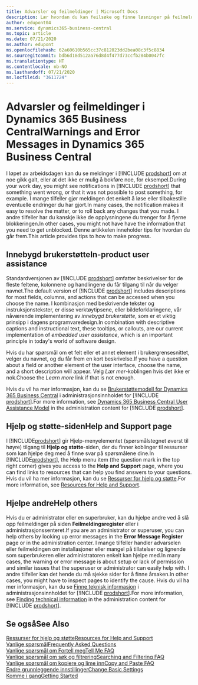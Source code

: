 ```yaml
---
title: Advarsler og feilmeldinger | Microsoft Docs
description: Lær hvordan du kan feilsøke og finne løsninger på feilmeldinger når du arbeider i Business Central.
author: edupont04
ms.service: dynamics365-business-central
ms.topic: article
ms.date: 07/21/2020
ms.author: edupont
ms.openlocfilehash: 62a60610b565cc37c812023dd2bea08c3f5c8834
ms.sourcegitcommit: bdb6d18d512aa76d8d4f477d73ccfb284b0047fc
ms.translationtype: HT
ms.contentlocale: nb-NO
ms.lasthandoff: 07/21/2020
ms.locfileid: "3611724"
---
```

# <a name="warnings-and-error-messages-in-dynamics-365-business-central"></a><span data-ttu-id="e03ee-103">Advarsler og feilmeldinger i Dynamics 365 Business Central</span><span class="sxs-lookup"><span data-stu-id="e03ee-103">Warnings and Error Messages in Dynamics 365 Business Central</span></span>

<span data-ttu-id="e03ee-104">I løpet av arbeidsdagen kan du se meldinger i [!INCLUDE [prodshort](includes/prodshort.md)] om at noe gikk galt, eller at det ikke er mulig å bokføre noe, for eksempel.</span><span class="sxs-lookup"><span data-stu-id="e03ee-104">During your work day, you might see notifications in [!INCLUDE [prodshort](includes/prodshort.md)] that something went wrong, or that it was not possible to post something, for example.</span></span> <span data-ttu-id="e03ee-105">I mange tilfeller gjør meldingen det enkelt å løse eller tilbakestille eventuelle endringer du har gjort.</span><span class="sxs-lookup"><span data-stu-id="e03ee-105">In many cases, the notification makes it easy to resolve the matter, or to roll back any changes that you made.</span></span> <span data-ttu-id="e03ee-106">I andre tilfeller har du kanskje ikke de opplysningene du trenger for å fjerne blokkeringen.</span><span class="sxs-lookup"><span data-stu-id="e03ee-106">In other cases, you might not have have the information that you need to get unblocked.</span></span> <span data-ttu-id="e03ee-107">Denne artikkelen inneholder tips for hvordan du går frem.</span><span class="sxs-lookup"><span data-stu-id="e03ee-107">This article provides tips to how to make progress.</span></span>  

## <a name="in-product-user-assistance"></a><span data-ttu-id="e03ee-108">Innebygd brukerstøtte</span><span class="sxs-lookup"><span data-stu-id="e03ee-108">In-product user assistance</span></span>

<span data-ttu-id="e03ee-109">Standardversjonen av [!INCLUDE [prodshort](includes/prodshort.md)] omfatter beskrivelser for de fleste feltene, kolonnene og handlingene du får tilgang til når du velger navnet.</span><span class="sxs-lookup"><span data-stu-id="e03ee-109">The default version of [!INCLUDE [prodshort](includes/prodshort.md)] includes descriptions for most fields, columns, and actions that can be accessed when you choose the name.</span></span> <span data-ttu-id="e03ee-110">I kombinasjon med beskrivende tekster og instruksjonstekster, er disse verktøytipsene, eller bildeforklaringene, vår nåværende implementering av *innebygd brukerstøtte*, som er et viktig prinsipp i dagens programvaredesign.</span><span class="sxs-lookup"><span data-stu-id="e03ee-110">In combination with descriptive captions and instructional text, these tooltips, or callouts, are our current implementation of *embedded user assistance*, which is an important principle in today's world of software design.</span></span>  

<span data-ttu-id="e03ee-111">Hvis du har spørsmål om et felt eller et annet element i brukergrensesnittet, velger du navnet, og du får frem en kort beskrivelse.</span><span class="sxs-lookup"><span data-stu-id="e03ee-111">If you have a question about a field or another element of the user interface, choose the name, and a short description will appear.</span></span> <span data-ttu-id="e03ee-112">Velg *Lær mer*-koblingen hvis det ikke er nok.</span><span class="sxs-lookup"><span data-stu-id="e03ee-112">Choose the *Learn more* link if that is not enough.</span></span>  

<span data-ttu-id="e03ee-113">Hvis du vil ha mer informasjon, kan du se [Brukerstøttemodell for Dynamics 365 Business Central](/dynamics365/business-central/dev-itpro/user-assistance) i administrasjonsinnholdet for [!INCLUDE [prodshort](includes/prodshort.md)].</span><span class="sxs-lookup"><span data-stu-id="e03ee-113">For more information, see [Dynamics 365 Business Central User Assistance Model](/dynamics365/business-central/dev-itpro/user-assistance) in the administration content for [!INCLUDE [prodshort](includes/prodshort.md)].</span></span>  

## <a name="help-and-support-page"></a><span data-ttu-id="e03ee-114">Hjelp og støtte-siden</span><span class="sxs-lookup"><span data-stu-id="e03ee-114">Help and Support page</span></span>

<span data-ttu-id="e03ee-115">I [!INCLUDE[prodshort](includes/prodshort.md)] gir Hjelp-menyelementet (spørsmålstegnet øverst til høyre) tilgang til **Hjelp og støtte**-siden, der du finner koblinger til ressurser som kan hjelpe deg med å finne svar på spørsmålene dine.</span><span class="sxs-lookup"><span data-stu-id="e03ee-115">In [!INCLUDE[prodshort](includes/prodshort.md)], the Help menu item (the question mark in the top right corner) gives you access to the **Help and Support** page, where you can find links to resources that can help you find answers to your questions.</span></span> <span data-ttu-id="e03ee-116">Hvis du vil ha mer informasjon, kan du se [Ressurser for hjelp og støtte](product-help-and-support.md).</span><span class="sxs-lookup"><span data-stu-id="e03ee-116">For more information, see [Resources for Help and Support](product-help-and-support.md).</span></span>  

## <a name="help-others"></a><span data-ttu-id="e03ee-117">Hjelpe andre</span><span class="sxs-lookup"><span data-stu-id="e03ee-117">Help others</span></span>

<span data-ttu-id="e03ee-118">Hvis du er administrator eller en superbruker, kan du hjelpe andre ved å slå opp feilmeldinger på siden **Feilmeldingsregister** eller i administrasjonssenteret.</span><span class="sxs-lookup"><span data-stu-id="e03ee-118">If you are an administrator or superuser, you can help others by looking up error messages in the **Error Message Register** page or in the administration center.</span></span> <span data-ttu-id="e03ee-119">I mange tilfeller handler advarselen eller feilmeldingen om installasjoner eller mangel på tillatelser og lignende som superbrukeren eller administratoren enkelt kan hjelpe med.</span><span class="sxs-lookup"><span data-stu-id="e03ee-119">In many cases, the warning or error message is about setup or lack of permission and similar issues that the superuser or administrator can easily help with.</span></span> <span data-ttu-id="e03ee-120">I andre tilfeller kan det hende du må sjekke sider for å finne årsaken.</span><span class="sxs-lookup"><span data-stu-id="e03ee-120">In other cases, you might have to inspect pages to identify the cause.</span></span> <span data-ttu-id="e03ee-121">Hvis du vil ha mer informasjon, kan du se [Finne teknisk informasjon](/dynamics365/business-central/dev-itpro/administration/manage-technical-support#finding-technical-information) i administrasjonsinnholdet for [!INCLUDE [prodshort](includes/prodshort.md)].</span><span class="sxs-lookup"><span data-stu-id="e03ee-121">For more information, see [Finding technical information](/dynamics365/business-central/dev-itpro/administration/manage-technical-support#finding-technical-information) in the administration content for [!INCLUDE [prodshort](includes/prodshort.md)].</span></span>  

## <a name="see-also"></a><span data-ttu-id="e03ee-122">Se også</span><span class="sxs-lookup"><span data-stu-id="e03ee-122">See Also</span></span>

[<span data-ttu-id="e03ee-123">Ressurser for hjelp og støtte</span><span class="sxs-lookup"><span data-stu-id="e03ee-123">Resources for Help and Support</span></span>](product-help-and-support.md)  
[<span data-ttu-id="e03ee-124">Vanlige spørsmål</span><span class="sxs-lookup"><span data-stu-id="e03ee-124">Frequently Asked Questions</span></span>](across-faq.md)  
[<span data-ttu-id="e03ee-125">Vanlige spørsmål om Fortell meg</span><span class="sxs-lookup"><span data-stu-id="e03ee-125">Tell Me FAQ</span></span>](ui-search-faq.md)  
[<span data-ttu-id="e03ee-126">Vanlige spørsmål om søk og filtrering</span><span class="sxs-lookup"><span data-stu-id="e03ee-126">Searching and Filtering FAQ</span></span>](ui-search-filter-faq.md)  
[<span data-ttu-id="e03ee-127">Vanlige spørsmål om kopiere og lime inn</span><span class="sxs-lookup"><span data-stu-id="e03ee-127">Copy and Paste FAQ</span></span>](ui-copy-paste.md)  
[<span data-ttu-id="e03ee-128">Endre grunnleggende innstillinger</span><span class="sxs-lookup"><span data-stu-id="e03ee-128">Change Basic Settings</span></span>](ui-change-basic-settings.md)  
[<span data-ttu-id="e03ee-129">Komme i gang</span><span class="sxs-lookup"><span data-stu-id="e03ee-129">Getting Started</span></span>](product-get-started.md)  
